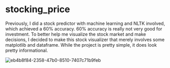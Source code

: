 # stocking_price

Previously, I did a stock predictor with machine learning and NLTK involved, which achieved a 60% accuracy. 60% accuracy is really not very good for investment. To better help me visualize the stock market and make decisions, I decided to make this stock visualizer that merely involves some matplotlib and dataframe.
While the project is pretty simple, it does look pretty informational.

![eb4b8f84-2358-47b0-8510-7407c71b9feb](https://user-images.githubusercontent.com/13871858/27258577-9222a78c-53b2-11e7-8c6b-38e74be08442.png)
